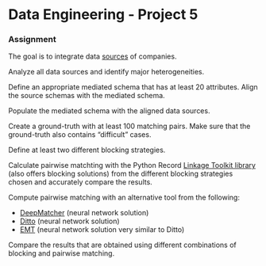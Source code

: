 # Data Engineering - Project 5

### Assignment
The goal is to integrate data [sources](./sources) of companies.

Analyze all data sources and identify major heterogeneities.

Define an appropriate mediated schema that has at least 20 attributes. Align the source schemas with the mediated schema.

Populate the mediated schema with the aligned data sources.

Create a ground-truth with at least 100 matching pairs. Make sure that the ground-truth also contains “difficult” cases.

Define at least two different blocking strategies.

Calculate pairwise matchting with the Python Record [Linkage Toolkit library](https://recordlinkage.readthedocs.io/en/latest/) (also offers blocking solutions) from the different blocking strategies chosen and accurately compare the results.

Compute pairwise matching with an alternative tool from the following:
  - [DeepMatcher](https://github.com/anhaidgroup/deepmatcher) (neural network solution) 
  - [Ditto](https://github.com/megagonlabs/ditto) (neural network solution)  
  - [EMT](https://github.com/brunnurs/entity-matching-transformer) (neural network solution very similar to Ditto)
    
Compare the results that are obtained using different combinations of blocking and pairwise matching.
